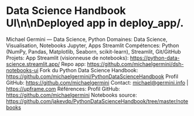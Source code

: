 ﻿# Data Science Handbook UI\n\nDeployed app in deploy_app/.

Michael Germini — Data Science, Python
Domaines: Data Science, Visualisation, Notebooks Jupyter, Apps Streamlit
Compétences: Python (NumPy, Pandas, Matplotlib, Seaborn, scikit-learn), Streamlit, Git/GitHub
Projets:
App Streamlit (visionneuse de notebooks): https://python-data-science.streamlit.app/
Repo app: https://github.com/michaelgermini/dsh-notebooks-ui
Fork du Python Data Science Handbook: https://github.com/michaelgermini/PythonDataScienceHandbook
Profil GitHub: https://github.com/michaelgermini
Contact: michael@germini.info | https://upframe.com
Références:
Profil GitHub: https://github.com/michaelgermini
Notebooks source: https://github.com/jakevdp/PythonDataScienceHandbook/tree/master/notebooks

